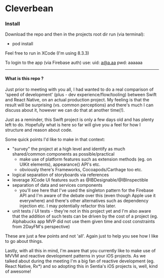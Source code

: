 # Cleverbean

### Install
Download the repo and then in the projects root dir run (via terminal):
* pod install

Feel free to run in XCode (I'm using 8.3.3)

To login to the app (via Firebase auth) use:
uid: a@a.aa
pwd: aaaaaa

-----------------------------------------------


#### What is this repo ?

Just prior to meeting with you all, I had wanted to do a real comparison of 'speed of development' (plus - dev experience/flow/tooling) between Swift and React Native, on an actual production project. My feeling is that the result will be surprising (vs. common perceptions) and there's much I can discuss about it, however we can do that at another time(!).

Just as a reminder, this Swift project is only a few days old and has plenty left to do. Hopefully what is here so far will give you a feel for how I structure and reason about code. 

Some quick points I'd like to make in that context:
* "survey" the project at a high level and identify as much shared/common components as possible/practical
	* make use of platform features such as extension methods (eg. on UIKit elements), appearance() API's etc. 
	* obviously there's Frameworks, Cocoapods/Carthage too etc.
* logical separation of storyboards via references
* leverage XCode UI features such as @IBDesignable/@IBInspectible
* separation of data and services components
	* you'll see here that I've used the singleton pattern for the Firebase API and I'm aware of the debate over this (even though Apple use it everywhere) and there's other alternatives such as dependency injection etc. I may potentially refactor this later.
* unit tests / UI tests - they're not in this project yet and I'm also aware that the addition of such tests can be driven by the cost of a project (eg. Alphabucks app MVP did not use them given time and cost constraints from 2DayFM's perspective)

These are just a few points and not 'all'. Again just to help you see how I like to go about things.



Lastly, with all this in mind, I'm aware that you currently like to make use of MVVM and reactive development patterns in your iOS projects. As we talked about during the meeting I'm a big fan of reactive development (eg. React Native, Rx*) and so adopting this in Sentia's iOS projects is, well, kind of awesome! 









